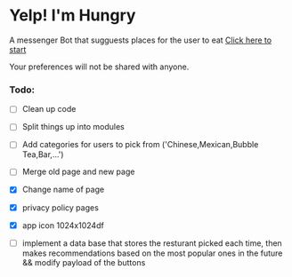 # Yelp! I'm Hungry
A messenger Bot that sugguests places for the user to eat
[Click here to start](https://www.facebook.com/WavInc-680930332088116/)

Your preferences will not be shared with anyone.

### Todo:
- [ ] Clean up code
- [ ] Split things up into modules
- [ ] Add categories for users to pick from ('Chinese,Mexican,Bubble Tea,Bar,...')
- [ ] Merge old page and new page
- [x] Change name of page
- [x] privacy policy pages
- [x] app icon 1024x1024df

- [ ] implement a data base that stores the resturant picked each time, then makes recommendations based on the most popular ones in the future && modify payload of the buttons
